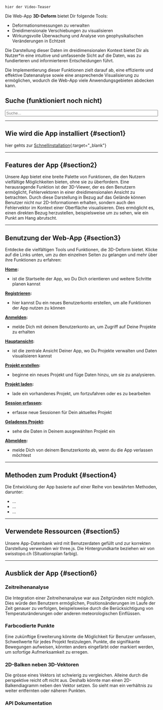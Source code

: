 ```
hier der Video-Teaser
```

Die Web-App **3D-Deform** bietet Dir folgende Tools:

- Deformationsmessungen zu verwalten
- Dreidimensionale Verschiebungen zu visualisieren
- Wirkungsvolle Überwachung und Analyse von geophysikalischen Veränderungen in Echtzeit

Die Darstellung dieser Daten im dreidimensionalen Kontext bietet Dir als Nutzer\*in eine intuitive und umfassende Sicht auf die Daten, was zu fundierteren und informierteren Entscheidungen führt.

Die Implementierung dieser Funktionen zielt darauf ab, eine effiziente und effektive Datenanalyse sowie eine ansprechende Visualisierung zu ermöglichen, wodurch die Web-App viele Anwendungsgebieten abdecken kann.

## Suche (funktioniert noch nicht)

<div id="search-container">
    <input type="text" id="search-input" placeholder="Suche..." style="width: 100%;">
    <ul id="search-results"></ul>
</div>

---

## Wie wird die App installiert {#section1}

hier gehts zur [Schnellinstallation](https://github.com/FabianRuefenacht/6230_FRNMLW/?tab=readme-ov-file#schnellinstallation){:target="\_blank"}

---

## Features der App {#section2}

Unsere App bietet eine breite Palette von Funktionen, die den Nutzern vielfältige Möglichkeiten bieten, ohne sie zu überfordern. Eine herausragende Funktion ist der 3D-Viewer, der es den Benutzern ermöglicht, Fehlervektoren in einer dreidimensionalen Ansicht zu betrachten. Durch diese Darstellung in Bezug auf das Gelände können Benutzer nicht nur 2D-Informationen erhalten, sondern auch den Fehlervektor im Kontext einer Oberfläche visualisieren. Dies ermöglicht es, einen direkten Bezug herzustellen, beispielsweise um zu sehen, wie ein Punkt am Hang abrutscht.

---

## Benutzung der Web-App {#section3}

Entdecke die vielfältigen Tools und Funktionen, die 3D-Deform bietet. Klicke auf die Links unten, um zu den einzelnen Seiten zu gelangen und mehr über ihre Funktionen zu erfahren:

**[Home](home.html):**

- ist die Startseite der App, wo Du Dich orientieren und weitere Schritte planen kannst

**[Registrieren](register.html):**

- hier kannst Du ein neues Benutzerkonto erstellen, um alle Funktionen der App nutzen zu können

**[Anmelden](login.html):**

- melde Dich mit deinem Benutzerkonto an, um Zugriff auf Deine Projekte zu erhalten

**[Hauptansicht](main_view.html):**

- ist die zentrale Ansicht Deiner App, wo Du Projekte verwalten und Daten visualisieren kannst

**[Projekt erstellen](create_project.html):**

- beginne ein neues Projekt und füge Daten hinzu, um sie zu analysieren.

**[Projekt laden](load_project.html):**

- lade ein vorhandenes Projekt, um fortzufahren oder es zu bearbeiten

**[Session erfassen](capture_session.html):**

- erfasse neue Sessionen für Dein aktuelles Projekt

**[Geladenes Projekt](current_project.html):**

- sehe die Daten in Deinem ausgewählten Projekt ein

**[Abmelden](logout.html):**

- melde Dich von deinem Benutzerkonto ab, wenn du die App verlassen möchtest

---

## Methoden zum Produkt {#section4}

Die Entwicklung der App basierte auf einer Reihe von bewährten Methoden, darunter:

- ...
- ...
- ...

---

## Verwendete Ressourcen {#section5}

Unsere App-Datenbank wird mit Benutzerdaten gefüllt und zur korrekten Darstellung verwenden wir three.js. Die Hintergrundkarte beziehen wir von swisstopo.ch (Situationsplan farbig).

---

## Ausblick der App {#section6}

### Zeitreihenanalyse

Die Integration einer Zeitreihenanalyse war aus Zeitgründen nicht möglich. Dies würde den Benutzern ermöglichen, Positionsänderungen im Laufe der Zeit genauer zu verfolgen, beispielsweise durch die Berücksichtigung von Temperaturänderungen oder anderen meteorologischen Einflüssen.

### Farbcodierte Punkte

Eine zukünftige Erweiterung könnte die Möglichkeit für Benutzer umfassen, Schwellwerte für jedes Projekt festzulegen. Punkte, die signifikante Bewegungen aufweisen, könnten anders eingefärbt oder markiert werden, um sofortige Aufmerksamkeit zu erregen.

### 2D-Balken neben 3D-Vektoren

Die grösse eines Vektors ist schwierig zu vergleichen. Alleine durch die perspektive reicht oft nicht aus. Deshalb könnte man einen 2D-Balkendiagramm neben den Vektor setzen. So sieht man ein verhältnis zu weiter entfernten oder näheren Punkten.

### API Dokumentation
